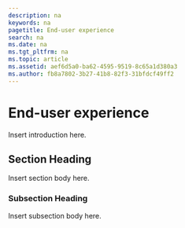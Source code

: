```yaml
---
description: na
keywords: na
pagetitle: End-user experience
search: na
ms.date: na
ms.tgt_pltfrm: na
ms.topic: article
ms.assetid: aef6d5a0-ba62-4595-9519-8c65a1d380a3
ms.author: fb8a7802-3b27-41b8-82f3-31bfdcf49ff2
---
```

# End-user experience
Insert introduction here.

## Section Heading
Insert section body here.

### Subsection Heading
Insert subsection body here.

